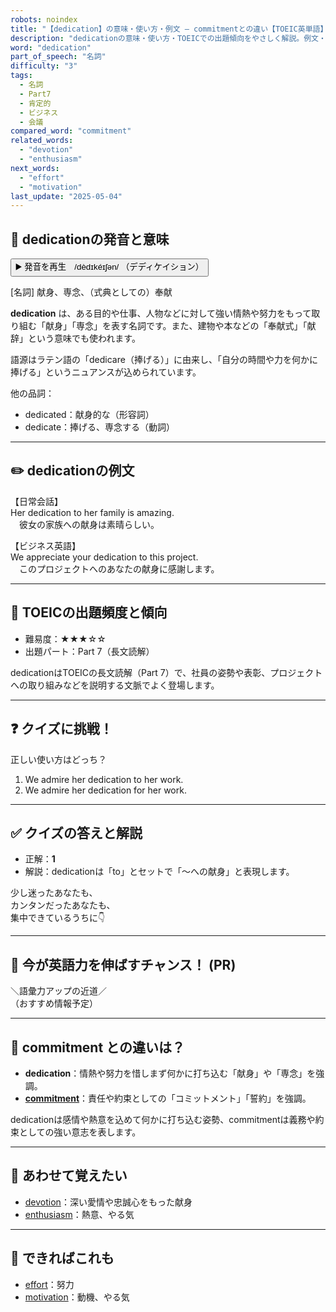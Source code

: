 ```yaml
---
robots: noindex
title: "【dedication】の意味・使い方・例文 ― commitmentとの違い【TOEIC英単語】"
description: "dedicationの意味・使い方・TOEICでの出題傾向をやさしく解説。例文・クイズ付きでcommitmentとの違いもわかりやすく学べます。"
word: "dedication"
part_of_speech: "名詞"
difficulty: "3"
tags:
  - 名詞
  - Part7
  - 肯定的
  - ビジネス
  - 会議
compared_word: "commitment"
related_words:
  - "devotion"
  - "enthusiasm"
next_words:
  - "effort"
  - "motivation"
last_update: "2025-05-04"
---
```


## 🔰 dedicationの発音と意味

<button class="play-audio" onclick="playTTS('dedication')">
  <span class="play-audio-main">
    ▶️ 発音を再生　/dèdɪkéɪʃən/
  </span>
  <span class="play-audio-sub">
    （デディケイション）
  </span>
</button>

[名詞] 献身、専念、（式典としての）奉献

**dedication** は、ある目的や仕事、人物などに対して強い情熱や努力をもって取り組む「献身」「専念」を表す名詞です。また、建物や本などの「奉献式」「献辞」という意味でも使われます。

語源はラテン語の「dedicare（捧げる）」に由来し、「自分の時間や力を何かに捧げる」というニュアンスが込められています。

他の品詞：  
- dedicated：献身的な（形容詞）
- dedicate：捧げる、専念する（動詞）

---

## ✏️ dedicationの例文

【日常会話】  
Her dedication to her family is amazing.  
　彼女の家族への献身は素晴らしい。

【ビジネス英語】  
We appreciate your dedication to this project.  
　このプロジェクトへのあなたの献身に感謝します。

---

## 🎯 TOEICの出題頻度と傾向

- 難易度：★★★☆☆
- 出題パート：Part 7（長文読解）

dedicationはTOEICの長文読解（Part 7）で、社員の姿勢や表彰、プロジェクトへの取り組みなどを説明する文脈でよく登場します。

---

## ❓ クイズに挑戦！

正しい使い方はどっち？

1. We admire her dedication to her work.  
2. We admire her dedication for her work.

---

## ✅ クイズの答えと解説

- 正解：**1**
- 解説：dedicationは「to」とセットで「～への献身」と表現します。

少し迷ったあなたも、  
カンタンだったあなたも、  
集中できているうちに👇️

---

## 🚀 今が英語力を伸ばすチャンス！ (PR)

<div class="info-center">
＼語彙力アップの近道／<br>  
（おすすめ情報予定）
</div>

---

## 🤔  commitment との違いは？

- **dedication**：情熱や努力を惜しまず何かに打ち込む「献身」や「専念」を強調。
- **[commitment](/word/commitment/)**：責任や約束としての「コミットメント」「誓約」を強調。

dedicationは感情や熱意を込めて何かに打ち込む姿勢、commitmentは義務や約束としての強い意志を表します。

---

## 🧩 あわせて覚えたい

- [devotion](/word/devotion/)：深い愛情や忠誠心をもった献身
- [enthusiasm](/word/enthusiasm/)：熱意、やる気

---

## 📖 できればこれも

- [effort](/word/effort/)：努力
- [motivation](/word/motivation/)：動機、やる気

<!-- cvid: aid38_bid48 -->
